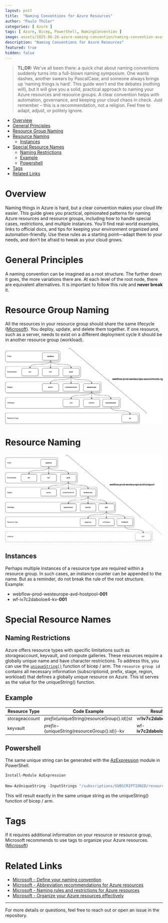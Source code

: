 ```yaml
---
layout: post
title:  "Naming Conventions for Azure Resources"
author: "Paulo Thüler"
categories: [ Azure ]
tags: [ Azure, Bicep, PowerShell, NamingConvention ]
image: assets/2025-06-26-azure-naming-convention/naming-convention-avatar.png"
description: "Naming Conventions for Azure Resources"
featured: true
hidden: false
---
```


> **TL;DR:**
> We've all been there: a quick chat about naming conventions suddenly turns into a full-blown naming symposium. One wants dashes, another swears by PascalCase, and someone always brings up ‘naming things is hard’. This guide won’t end the debates (nothing will), but it will give you a solid, practical approach to naming your Azure resources and resource groups. A clear convention helps with automation, governance, and keeping your cloud chaos in check. Just remember – this is a recommendation, not a religion. Feel free to adapt, adjust, or politely ignore.

- [Overview](#overview)
- [General Principles](#general-principles)
- [Resource Group Naming](#resource-group-naming)
- [Resource Naming](#resource-naming)
  - [Instances](#instances)
- [Special Resource Names](#special-resource-names)
  - [Naming Restrictions](#naming-restrictions)
  - [Example](#example)
  - [Powershell](#powershell)
- [Tags](#tags)
- [Related Links](#related-links)

# Overview
Naming things in Azure is hard, but a clear convention makes your cloud life easier. This guide gives you practical, opinionated patterns for naming Azure resources and resource groups, including how to handle special cases, restrictions, and multiple instances. You’ll find real-world examples, links to official docs, and tips for keeping your environment organized and automation-friendly. Use these rules as a starting point—adapt them to your needs, and don’t be afraid to tweak as your cloud grows.

# General Principles

A naming convention can be imagined as a root structure. The further down it goes, the more variations there are. At each level of the root node, there are equivalent alternatives. It is important to follow this rule and **never break** it.

# Resource Group Naming
All the resources in your resource group should share the same lifecycle ([Microsoft](https://learn.microsoft.com/en-us/azure/azure-resource-manager/management/overview#resource-groups)). You deploy, update, and delete them together. If one resource, such as a server, needs to exist on a different deployment cycle it should be in another resource group (workload).

[![Resource Groups](/assets/2025-06-26-azure-naming-convention/naming-convention-resourcegroups.png)](/assets/2025-06-26-azure-naming-convention/naming-convention-resourcegroups.png)

# Resource Naming

[![Resource Naming](/assets/2025-06-26-azure-naming-convention/naming-convention-resource.png)](/assets/2025-06-26-azure-naming-convention/naming-convention-resource.png)

## Instances

Perhaps multiple instances of a resource type are required within a resource group. In such cases, an instance counter can be appended to the name. But as a reminder, do not break the rule of the root structure. Example:

- webflow-prod-westeurope-avd-hostpool-**001**
- wf-iv7c2daboloe4-kv-**001**

# Special Resource Names

## Naming Restrictions

Azure offers resource types with specific limitations such as storageaccount, keyvault, and compute galleries. These resources require a globally unique name and have character restrictions. To address this, you can use the [`uniqueString()`](https://learn.microsoft.com/en-us/azure/azure-resource-manager/bicep/bicep-functions-string#uniquestring) function of bicep / arm. The `resource group id` contains all necessary information (subscriptionid, prefix, stage, region, workload) that defines a globally unique resource on Azure. This id serves as the value for the uniqueString() function.

## Example

| Resource Type  | Code Example                                 | Result                  | Restriction                                                                                                                           |
| -------------- | -------------------------------------------- | ----------------------- | ------------------------------------------------------------------------------------------------------------------------------------- |
| storageaccount | ${prefix}${uniqueString(resourceGroup().id)}st   | wf**iv7c2daboloe4**st   | [Microsoft.Storage](https://learn.microsoft.com/en-us/azure/azure-resource-manager/management/resource-name-rules#microsoftstorage)   |
| keyvault       | ${prefix}-${uniqueString(resourceGroup().id)}-kv | wf-**iv7c2daboloe4**-kv | [Microsoft.KeyVault](https://learn.microsoft.com/en-us/azure/azure-resource-manager/management/resource-name-rules#microsoftkeyvault) |

## Powershell

The same unique string can be generated with the [AzExpression](https://www.powershellgallery.com/packages/AzExpression) module in PowerShell.

```powershell
Install-Module AzExpression

New-AzUniqueString -InputStrings "/subscriptions/SUBSCRIPTIONID/resourceGroups/webflow-prod-westeurope-avd-rg"
```

This will result exactly in the same unique string as the uniqueString() function of bicep / arm.

# Tags

If it requires additional information on your resource or resource group, Microsoft recommends to use tags to organize your Azure resources. ([Microsoft](https://learn.microsoft.com/en-us/azure/azure-resource-manager/management/tag-resources))

# Related Links
- [Microsoft - Define your naming convention](https://learn.microsoft.com/en-us/azure/cloud-adoption-framework/ready/azure-best-practices/resource-naming)
- [Microsoft - Abbreviation recommendations for Azure resources](https://learn.microsoft.com/en-us/azure/cloud-adoption-framework/ready/azure-best-practices/resource-abbreviations)
- [Microsoft - Naming rules and restrictions for Azure resources](https://learn.microsoft.com/en-us/azure/azure-resource-manager/management/resource-name-rules)
- [Microsoft - Organize your Azure resources effectively](https://learn.microsoft.com/en-us/azure/cloud-adoption-framework/ready/azure-setup-guide/organize-resources)

---

For more details or questions, feel free to reach out or open an issue in the repository.